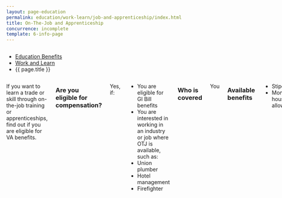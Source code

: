 ```yaml
---
layout: page-education
permalink: education/work-learn/job-and-apprenticeship/index.html
title: On-The-Job and Apprenticeship
concurrence: incomplete
template: 6-info-page
---
```


<div class="splash" markdown="0">
<div class="row" markdown="0">
<div class="small-12 columns" markdown="0">

<ul class="breadcrumbs" role="menubar" aria-label="Primary">
<li class="parent"><a href="{{ site.url }}/education/">Education Benefits</a></li>
<li class="parent"><a href="{{ site.url }}/education/work-learn/">Work and Learn</a></li>
<li class="active">{{ page.title }}</li>
</ul>

</div>
</div>
</div>

<div class="main" role="main" markdown="0">

<!--<div class="action-bar">
  <div class="row">
    <div class="small-12 columns">
      
    </div>
  </div>  
</div>-->

<div class="section one" markdown="0">
<div class="primary" markdown="0">
<div class="row" markdown="0">
<div class="small-12 columns" markdown="1">

If you want to learn a trade or skill through on-the-job training or apprenticeships, find out if you are eligible for VA benefits. 

### Are you eligible for compensation?

Yes, if: 
-	You are eligible for GI Bill benefits
-	You are interested in working in an industry or job where OTJ is available, such as:
-	Union plumber
-	Hotel management
-	Firefighter

### Who is covered
You

### Available benefits
-	Stipend
-	Monthly housing allowance

### How it works
Participation in these programs generally involves your entering into a training contract for a specific amount of time with an employer or union. During training you will likely receive a salary from the employer or union, which typically increases as your skills increase. At the end of your training period, you will get a job certification or journeyman status. 

Veterans in an approved program can use their GI Bill benefit and receive a tax-free stipend. The Post-9/11 GI Bill stipend is the equivalent of the Monthly Housing Allowance (MHA) of an E-5 with dependents, which is paid in addition to the entry-level wage. Take a look at the [OJT Fact Sheet for more information](http://www.benefits.va.gov/gibill/docs/factsheets/OJT_Factsheet.pdf).

VA issues GI Bill payments each month after receiving verification of your hours from your employer or union. 

Your payment varies depending on the GI Bill program. View the [payment rates](http://www.benefits.va.gov/gibill/resources/benefits_resources/rate_tables.asp) for your GI Bill program.

***Post-9/11 GI Bill recipients. The payment rates are as follows:***
- You will receive 100% of your applicable MHA during the first six months of training in these increments:
- 80% of your applicable MHA during the second six months of training
- 60% of your applicable MHA during the third six months of training
- 40% of your applicable MHA during the fourth six months of training
- 20% of your applicable MHA during the remainder of the training
- You will receive up to $83 per month for books and supplies.

***All other GI Bill programs. For all other GI Bill programs, the payment rates are as follows:***
- 75% of the full-time GI Bill rate for the first six months of training
- 55% of the full-time GI Bill rate for the second six months of training
- 35% of the full-time GI Bill rate for the remainder of the training program


**Exception:** OJT is not available if you are an active-duty Service Member, or to spouses using a transferred benefit. 


</div>
</div>
</div>

</div>
